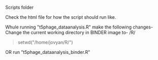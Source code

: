 Scripts folder

Check the html file for how the script should run like.

Whule running "t5phage_dataanalysis.R" make the following changes-
Change the current working directory in BINDER image to- /R/
>setwd("/home/jovyan/R/")

OR run "t5phage_dataanalysis_binder.R"
